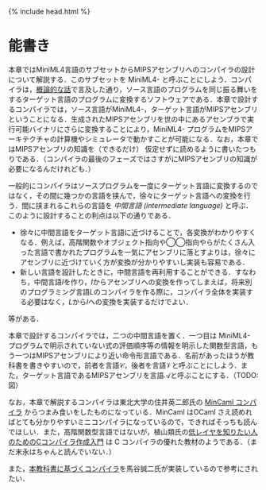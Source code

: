 {% include head.html %}

# 能書き

本章ではMiniML4言語のサブセットからMIPSアセンブリへのコンパイラの設計について解説する．このサブセットを MiniML4- と呼ぶことにしよう．コンパイラは，[概論的な話](chap02.md)で言及した通り，ソース言語のプログラムを同じ振る舞いをするターゲット言語のプログラムに変換するソフトウェアである．本章で設計するコンパイラでは，ソース言語がMiniML4-，ターゲット言語がMIPSアセンブリということになる．生成されたMIPSアセンブリを世の中にあるアセンブラで実行可能バイナリにさらに変換することにより，MiniML4- プログラムをMIPSアーキテクチャの計算機やシミュレータで動かすことが可能になる．なお，本章ではMIPSアセンブリの知識を（できるだけ）  仮定せずに読めるように書いたつもりである．（コンパイラの最後のフェーズではさすがにMIPSアセンブリの知識が必要になるんだけれども．）

一般的にコンパイラはソースプログラムを一度にターゲット言語に変換するのではなく，その間に幾つかの言語を挟んで，徐々にターゲット言語への変換を行う．間に挟まれるこれらの言語を _中間言語 (intermediate language)_ と呼ぶ．このように設計することの利点は以下の通りである．

+ 徐々に中間言語をターゲット言語に近づけることで，各変換がわかりやすくなる．例えば，高階関数やオブジェクト指向や◯◯指向やらがたくさん入った言語で書かれたプログラムを一気にアセンブリに落とすよりは，徐々にアセンブリに近づけていく方が変換が分かりやすいし実装も容易である．
+ 新しい言語を設計したときに，中間言語を再利用することができる．すなわち，中間言語$I$を作り，$I$からアセンブリへの変換を作ってしまえば，将来別のプログラミング言語$L$のコンパイラを作る際に，コンパイラ全体を実装する必要はなく，$L$から$I$への変換を実装するだけでよい．

等がある．

本章で設計するコンパイラでは，二つの中間言語を置く．一つ目は MiniML4- プログラムで明示されていない式の評価順序等の情報を明示した関数型言語，もう一つはMIPSアセンブリにより近い命令形言語である．名前があったほうが教科書を書きやすいので，前者を言語$\mathcal{C}$，後者を言語$\mathcal{V}$と呼ぶことにしよう．また，ターゲット言語であるMIPSアセンブリを言語$\mathcal{A}$と呼ぶことにする．（TODO: 図）

なお，本章で解説するコンパイラは東北大学の住井英二郎氏の [MinCaml コンパイラ](http://esumii.github.io/min-caml/) からつまみ食いをしたものになっている．MinCaml はOCaml さえ読めればとても分かりやすいミニコンパイラになっているので，できればそっちも読んでほしい．また，高階関数型言語ではないが，植山類氏の[低レイヤを知りたい人のためのCコンパイラ作成入門](https://www.sigbus.info/compilerbook) は C コンパイラの優れた教材のようである．（まだ末永はちゃんと読んでいない．）

また，[本教科書に基づくコンパイラ](../misc/miniml-compiler.zip)を馬谷誠二氏が実装しているので参考にされたい．

